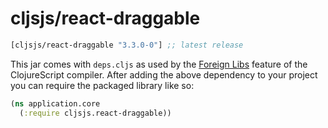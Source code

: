 # cljsjs/react-draggable

[](dependency)
```clojure
[cljsjs/react-draggable "3.3.0-0"] ;; latest release
```
[](/dependency)

This jar comes with `deps.cljs` as used by the [Foreign Libs][flibs] feature
of the ClojureScript compiler. After adding the above dependency to your project
you can require the packaged library like so:

```clojure
(ns application.core
  (:require cljsjs.react-draggable))
```

[flibs]: https://clojurescript.org/reference/packaging-foreign-deps
